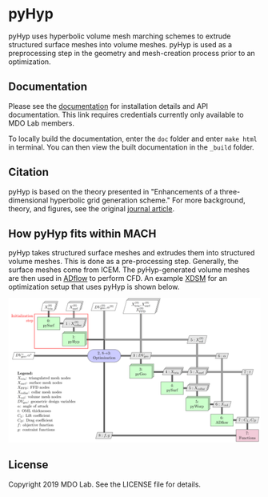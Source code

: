 pyHyp
=====

pyHyp uses hyperbolic volume mesh marching schemes to extrude structured surface meshes into volume meshes.
pyHyp is used as a preprocessing step in the geometry and mesh-creation process prior to an optimization.

Documentation
-------------

Please see the [documentation](http://mdolab.engin.umich.edu/doc/packages/idwarp/doc/index.html) for installation details and API documentation.
This link requires credentials currently only available to MDO Lab members.

To locally build the documentation, enter the `doc` folder and enter `make html` in terminal.
You can then view the built documentation in the `_build` folder.


Citation
--------

pyHyp is based on the theory presented in "Enhancements of a three-dimensional hyperbolic grid generation scheme."
For more background, theory, and figures, see the original [journal article](https://doi.org/10.1016/0096-3003(92)90073-A).

How pyHyp fits within MACH
--------------------------

pyHyp takes structured surface meshes and extrudes them into structured volume meshes.
This is done as a pre-processing step.
Generally, the surface meshes come from ICEM.
The pyHyp-generated volume meshes are then used in [ADflow](https://github.com/mdolab/adflow) to perform CFD.
An example [XDSM](https://github.com/mdolab/pyXDSM) for an optimization setup that uses pyHyp is shown below.

![pySurf XDSM diagram](doc/images/pysurf_xdsm.png)

License
-------

Copyright 2019 MDO Lab. See the LICENSE file for details.
